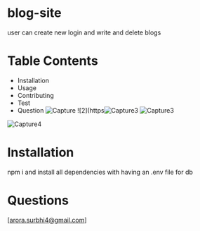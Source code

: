 # blog-site


user can create new login and write and delete blogs 

# Table Contents
* Installation
* Usage
* Contributing
* Test
* Question
![Capture](https://user-images.githubusercontent.com/55901542/172505727-f56a7e63-057a-46fa-b991-c7502729b1d2.JPG)
![2](https![Capture3](https://user-images.githubusercontent.com/55901542/172505774-96479dd8-47d6-4017-9a87-ddc8005ce7c6.JPG)
![Capture3](https://user-images.githubusercontent.com/55901542/172505794-ffa58fcc-f330-441b-95fa-bad23733bc1d.JPG)

![Capture4](https://user-images.githubusercontent.com/55901542/172505799-4f43b637-f29a-477a-92a4-dfd27a4bd802.JPG)

# Installation

npm i and install all dependencies with having an .env file for db 


# Questions
[arora.surbhi4@gmail.com]
